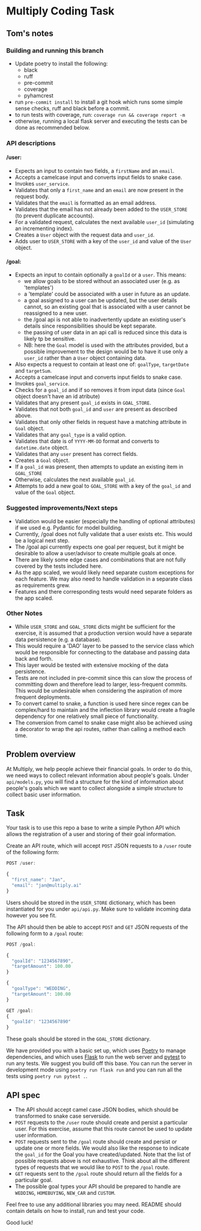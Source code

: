 # Multiply Coding Task

## Tom's notes

### Building and running this branch

- Update poetry to install the following:
  - black
  - ruff
  - pre-commit
  - coverage
  - pyhamcrest
- run `pre-commit install` to install a git hook which runs some simple sense checks, ruff and black before a commit.
- to run tests with coverage, run: `coverage run && coverage report -m`
- otherwise, running a local flask server and executing the tests can be done as recommended below.

### API descriptions

#### /user:
  - Expects an input to contain two fields, a `firstName` and an `email`.
  - Accepts a camelcase input and converts input fields to snake case.
  - Invokes `user_service`.
  - Validates that only a `first_name` and an `email` are now present in the request body.
  - Validates that the `email` is formatted as an email address.
  - Validates that the email has not already been added to the `USER_STORE` (to prevent duplicate accounts).
  - For a validated request, calculates the next available `user_id` (simulating an incrementing index).
  - Creates a `User` object with the request data and `user_id`.
  - Adds user to `USER_STORE` with a key of the `user_id` and value of the `User` object.

#### /goal:
  - Expects an input to contain optionally a `goalId` or a `user`. This means:
    - we allow goals to be stored without an associated user (e.g. as 'templates')
    - a 'template' could be associated with a user in future as an update.
    - a goal assigned to a user can be updated, but the user details cannot, so an existing goal that is associated with a user cannot be reassigned to a new user.
    - the /goal api is not able to inadvertently update an existing user's details since responsibilities should be kept separate.
    - the passing of user data in an api call is reduced since this data is likely tp be sensitive.
    - NB: here the `Goal` model is used with the attributes provided, but a possible improvement to the design would be to have it use only a `user_id` rather than a `User` object containing data.
  - Also expects a request to contain at least one of: `goalType`, `targetDate` and `targetSum`.
  - Accepts a camelcase input and converts input fields to snake case.
  - Invokes `goal_service`.
  - Checks for a `goal_id` and if so removes it from input data (since `Goal` object doesn't have an id atribute)
  - Validates that any present `goal_id` exists in `GOAL_STORE`.
  - Validates that not both `goal_id` and `user` are present as described above.
  - Validates that only other fields in request have a matching attribute in `Goal` object.
  - Validates that any `goal_type` is a valid option.
  - Validates that date is of `YYYY-MM-DD` format and converts to `datetime.date` object.
  - Validates that any `user` present has correct fields.
  - Creates a `Goal` object.
  - If a `goal_id` was present, then attempts to update an existing item in `GOAL_STORE`
  - Otherwise, calculates the next available `goal_id`.
  - Attempts to add a new goal to `GOAL_STORE` with a key of the `goal_id` and value of the `Goal` object.


### Suggested improvements/Next steps

- Validation would be easier (especially the handling of optional attributes) if we used e.g. Pydantic for model building.
- Currently, /goal does not fully validate that a user exists etc. This would be a logical next step.
- The /goal api currently expects one goal per request, but it might be desirable to allow a user/advisor to create multiple goals at once.
- There are likely some edge cases and combinations that are not fully covered by the tests included here.
- As the app scaled, we would likely need separate custom exceptions for each feature. We may also need to handle validation in a separate class as requirements grew.
- Features and there corresponding tests would need separate folders as the app scaled.


### Other Notes

- While `USER_STORE` and `GOAL_STORE` dicts might be sufficient for the exercise, it is assumed that a production version would have a separate data persistence (e.g. a database).
- This would require a 'DAO' layer to be passed to the service class which would be responsible for connecting to the database and passing data back and forth.
- This layer would be tested with extensive mocking of the data persistence.
- Tests are not included in pre-commit since this can slow the process of committing down and therefore lead to larger, less-frequent commits. This would be undesirable when considering the aspiration of more frequent deployments.
- To convert camel to snake, a function is used here since regex can be complex/hard to maintain and the inflection library would create a fragile dependency for one relatively small piece of functionality.
- The conversion from camel to snake case might also be achieved using a decorator to wrap the api routes, rather than calling a method each time.


## Problem overview

At Multiply, we help people achieve their financial goals. In order to do this, we need ways to collect relevant information about people's goals. Under `api/models.py`, you will find a structure for the kind of information about people's goals which we want to collect alongside a simple structure to collect basic user information.

## Task

Your task is to use this repo a base to write a simple Python API which allows the registration of a user and storing of their goal information.

Create an API route, which will accept `POST` JSON requests to a `/user` route of the following form:

```javascript
POST /user:

{
  "first_name": "Jan",
  "email": "jan@multiply.ai"
}


```

Users should be stored in the `USER_STORE` dictionary, which has been instantiated for you under `api/api.py`. Make sure to validate incoming data however you see fit.

The API should then be able to accept `POST` and `GET` JSON requests of the following form to a `/goal` route:

```javascript
POST /goal:

{
  "goalId": "1234567890",
  "targetAmount": 100.00
}

{
  "goalType": "WEDDING",
  "targetAmount": 100.00
}

GET /goal:
{
  "goalId": "1234567890"
}

```

These goals should be stored in the `GOAL_STORE` dictionary.

We have provided you with a basic set up, which uses [Poetry](https://python-poetry.org/) to manage dependencies, and which uses [Flask](https://flask.palletsprojects.com/) to run the web server and [pytest](https://docs.pytest.org/) to run any tests. We suggest you build off this base. You can run the server in development mode using `poetry run flask run` and you can run all the tests using `poetry run pytest .`.

## API spec

- The API should accept camel case JSON bodies, which should be transformed to snake case serverside.
- `POST` requests to the `/user` route should create and persist a particular user. For this exercise, assume that this route cannot be used to update user information.
- `POST` requests sent to the `/goal` route should create and persist or update one or more fields. We would also like the response to indicate the `goal_id` for the Goal you have created/updated. Note that the list of possible requests above is not exhaustive. Think about all the different types of requests that we would like to `POST` to the `/goal` route.
- `GET` requests sent to the `/goal` route should return all the fields for a particular goal.
- The possible goal types your API should be prepared to handle are `WEDDING`, `HOMEBUYING`, `NEW_CAR` and `CUSTOM`.

Feel free to use any additional libraries you may need. README should contain details on how to install, run and test your code.

Good luck!
